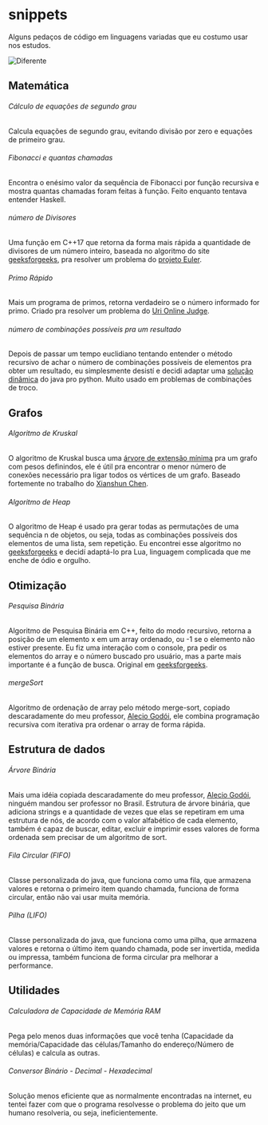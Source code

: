 # snippets

Alguns pedaços de código em linguagens variadas que eu costumo usar nos estudos.

![Diferente](https://catracalivre.com.br/wp-content/uploads/2016/11/meme-10-450x487.jpg)

## Matemática

###### Cálculo de equações de segundo grau
Calcula equações de segundo grau, evitando divisão por zero e equações de primeiro grau.

###### Fibonacci e quantas chamadas
Encontra o enésimo valor da sequência de Fibonacci por função recursiva e mostra quantas chamadas foram feitas à função. Feito enquanto tentava entender Haskell.

###### número de Divisores
Uma função em C++17 que retorna da forma mais rápida a quantidade de divisores de um número inteiro, baseada no algoritmo do site [geeksforgeeks](https://www.geeksforgeeks.org/count-divisors-n-on13/), pra resolver um problema do [projeto Euler](https://projecteuler.net).

###### Primo Rápido
Mais um programa de primos, retorna verdadeiro se o número informado for primo. Criado pra resolver um problema do [Uri Online Judge](https://www.urionlinejudge.com.br).

###### número de combinações possíveis pra um resultado
Depois de passar um tempo euclidiano tentando entender o método recursivo de achar o número de combinações possíveis de elementos pra obter um resultado, eu simplesmente desistí e decidi adaptar uma [solução dinâmica](https://stackoverflow.com/a/12501101/5471022) do java pro python. Muito usado em problemas de combinações de troco.

## Grafos

###### Algoritmo de Kruskal
O algoritmo de Kruskal busca uma [árvore de extensão mínima](https://pt.wikipedia.org/wiki/%C3%81rvore_de_extens%C3%A3o_m%C3%ADnima) pra um grafo com pesos definindos, ele é útil pra encontrar o menor número de conexões necessário pra ligar todos os vértices de um grafo. Baseado fortemente no trabalho do [Xianshun Chen](https://github.com/chen0040/lua-graph/find/master).

###### Algoritmo de Heap
O algoritmo de Heap é usado pra gerar todas as permutações de uma sequência n de objetos, ou seja, todas as combinações possíveis dos elementos de uma lista, sem repetição. Eu encontrei esse algoritmo no [geeksforgeeks](https://www.geeksforgeeks.org/heaps-algorithm-for-generating-permutations/) e decidí adaptá-lo pra Lua, linguagem complicada que me enche de ódio e orgulho.

## Otimização

###### Pesquisa Binária
Algoritmo de Pesquisa Binária em C++, feito do modo recursivo, retorna a posição de um elemento x em um array ordenado, ou -1 se o elemento não estiver presente. Eu fiz uma interação com o console, pra pedir os elementos do array e o número buscado pro usuário, mas a parte mais importante é a função de busca. Original em [geeksforgeeks](https://www.geeksforgeeks.org/binary-search/).

###### mergeSort
Algoritmo de ordenação de array pelo método merge-sort, copiado descaradamente do meu professor, [Alecio Godói](https://github.com/aleciogodoi), ele combina programação recursiva com iterativa pra ordenar o array de forma rápida.

## Estrutura de dados

###### Árvore Binária
Mais uma idéia copiada descaradamente do meu professor, [Alecio Godói](https://github.com/aleciogodoi), ninguém mandou ser professor no Brasil. Estrutura de árvore binária, que adiciona strings e a quantidade de vezes que elas se repetiram em uma estrutura de nós, de acordo com o valor alfabético de cada elemento, também é capaz de buscar, editar, excluir e imprimir esses valores de forma ordenada sem precisar de um algoritmo de sort.

###### Fila Circular (FIFO)
Classe personalizada do java, que funciona como uma fila, que armazena valores e retorna o primeiro item quando chamada, funciona de forma circular, então não vai usar muita memória.

###### Pilha (LIFO)
Classe personalizada do java, que funciona como uma pilha, que armazena valores e retorna o último item quando chamada, pode ser invertida, medida ou impressa, também funciona de forma circular pra melhorar a performance.

## Utilidades

###### Calculadora de Capacidade de Memória RAM
Pega pelo menos duas informações que você tenha (Capacidade da memória/Capacidade das células/Tamanho do endereço/Número de células) e calcula as outras.

###### Conversor Binário - Decimal - Hexadecimal
Solução menos eficiente que as normalmente encontradas na internet, eu tentei fazer com que o programa resolvesse o problema do jeito que um humano resolveria, ou seja, ineficientemente.
